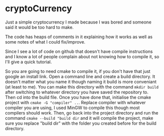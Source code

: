 # cryptoCurrency
Just a simple cryptocurrency I made because I was bored and someone said it would be too hard to make. 

The code has heaps of comments in it explaining how it works as well as some notes of what I could fix/improve.

Since I see a lot of code on github that doesn't have compile instructions and I know a lot of people complain about not knowing how to compile it, so I'll give a quick tutorial.

So you are going to need cmake to compile it, if you don't have that just google an install link.
Open a command line and create a build directory. It doesn't matter what you name it though naming it build is more conveniant (at least to me). 
You can make this directory with the command `mkdir build` after switching to whatever directory you have saved the repository to.
Then cd into the build file. Once you have done that, initialise the cmake project with `cmake -G "compiler" ..`. Replace compiler with whatever compiler you are using, I used MinGW to compile this though most compilers should work. Then, go back into the project directory and run the command `cmake --build "build dir` and it will compile the project, make sure you replace "build dir" with the folder you created before for the build directory. 
